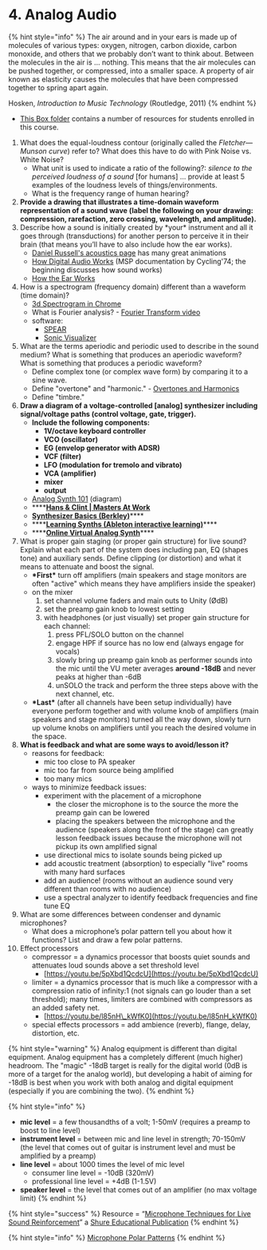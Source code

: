 # 4. Analog Audio

{% hint style="info" %}
The air around and in your ears is made up of molecules of various types: oxygen, nitrogen, carbon dioxide, carbon monoxide, and others that we probably don’t want to think about. Between the molecules in the air is … nothing. This means that the air molecules can be pushed together, or compressed, into a smaller space. A property of air known as elasticity causes the molecules that have been compressed together to spring apart again.

Hosken, _Introduction to Music Technology_ \(Routledge, 2011\)
{% endhint %}

* [This Box folder](https://baylor.box.com/s/rrqiyvm3mj4utohgwjyccxohrg6lmmq7) contains a number of resources for students enrolled in this course.

1. What does the equal-loudness contour \(originally called the _Fletcher—Munson curve_\) refer to? What does this have to do with Pink Noise vs. White Noise?
   * What unit is used to indicate a ratio of the following?: _silence to the perceived loudness of a sound_ \[for humans\] ... provide at least 5 examples of the loudness levels of things/environments.
   * What is the frequency range of human hearing?
2. **Provide a drawing that illustrates a time-domain waveform representation of a sound wave \(label the following on your drawing: compression, rarefaction, zero crossing, wavelength, and amplitude\).**
3. Describe how a sound is initially created by \*your\* instrument and all it goes through \(transductions\) for another person to perceive it in their brain \(that means you’ll have to also include how the ear works\).
   * [Daniel Russell's acoustics page](https://www.acs.psu.edu/drussell/Demos/waves-intro/waves-intro.html) has many great animations
   * [How Digital Audio Works](https://docs.cycling74.com/max8/tutorials/02_mspdigitalaudio) \(MSP documentation by Cycling'74; the beginning discusses how sound works\)
   * [How the Ear Works](https://health.howstuffworks.com/mental-health/human-nature/perception/hearing.htm)
4. How is a spectrogram \(frequency domain\) different than a waveform \(time domain\)?
   * [3d Spectrogram in Chrome](https://musiclab.chromeexperiments.com/spectrogram-service/)
   * What is Fourier analysis? - [Fourier Transform video](https://www.youtube.com/watch?v=spUNpyF58BY)
   * software:
     * [SPEAR](http://www.klingbeil.com/spear/)
     * [Sonic Visualizer](https://www.sonicvisualiser.org/)
5. What are the terms aperiodic and periodic used to describe in the sound medium? What is something that produces an aperiodic waveform? What is something that produces a periodic waveform?
   * Define complex tone \(or complex wave form\) by comparing it to a sine wave.
   * Define "overtone" and "harmonic." - [Overtones and Harmonics](http://hyperphysics.phy-astr.gsu.edu/hbase/Music/otone.html)
   * Define "timbre."
6. **Draw a diagram of a voltage-controlled \[analog\] synthesizer including signal/voltage paths \(control voltage, gate, trigger\).**
   * **Include the following components:** 
     * **1V/octave keyboard controller**
     * **VCO \(oscillator\)**
     * **EG \(envelop generator with ADSR\)**
     * **VCF \(filter\)**
     * **LFO \(modulation for tremolo and vibrato\)**
     * **VCA \(amplifier\)**
     * **mixer**
     * **output**
   * [Analog Synth 101](http://musicfromouterspace.com/analogsynth_new/ELECTRONICS/analogsynth101.html) \(diagram\)
   * \*\*\*\*[**Hans & Clint \| Masters At Work**](https://www.youtube.com/watch?v=NdG5dEfAcxQ)
   * [**Synthesizer Basics \(Berkley\)**](https://www.youtube.com/watch?v=c3udLCvoCC0)\*\*\*\*
   * \*\*\*\*[**Learning Synths \(Ableton interactive learning\)**](https://learningsynths.ableton.com/)\*\*\*\*
   * \*\*\*\*[**Online Virtual Analog Synth**](https://webaudiodemos.appspot.com/midi-synth/index.html)\*\*\*\*
7. What is proper gain staging \(or proper gain structure\) for live sound? Explain what each part of the system does including pan, EQ \(shapes tone\) and auxiliary sends. Define clipping \(or distortion\) and what it means to attenuate and boost the signal.
   * **\*First\*** turn off amplifiers \(main speakers and stage monitors are often "active" which means they have amplifiers inside the speaker\)
   * on the mixer
     1. set channel volume faders and main outs to Unity \(ØdB\)
     2. set the preamp gain knob to lowest setting
     3. with headphones \(or just visually\) set proper gain structure for each channel:
        1. press PFL/SOLO button on the channel
        2. engage HPF if source has no low end \(always engage for vocals\)
        3. slowly bring up preamp gain knob as performer sounds into the mic until the VU meter averages **around -18dB** and never peaks at higher than -6dB
        4. unSOLO the track and perform the three steps above with the next channel, etc.
   * **\*Last\*** \(after all channels have been setup individually\) have everyone perform together and with volume knob of amplifiers \(main speakers and stage monitors\) turned all the way down, slowly turn up volume knobs on amplifiers until you reach the desired volume in the space.
8. **What is feedback and what are some ways to avoid/lesson it?**
   * reasons for feedback:
     * mic too close to PA speaker
     * mic too far from source being amplified
     * too many mics
   * ways to minimize feedback issues:
     * experiment with the placement of a microphone
       * the closer the microphone is to the source the more the preamp gain can be lowered
       * placing the speakers between the microphone and the audience \(speakers along the front of the stage\) can greatly lesson feedback issues because the microphone will not pickup its own amplified signal
     * use directional mics to isolate sounds being picked up
     * add acoustic treatment \(absorption\) to especially "live" rooms with many hard surfaces
     * add an audience! \(rooms without an audience sound very different than rooms with no audience\)
     * use a spectral analyzer to identify feedback frequencies and fine tune EQ
9. What are some differences between condenser and dynamic microphones?
   * What does a microphone’s polar pattern tell you about how it functions? List and draw a few polar patterns.
10. Effect processors
    * compressor = a dynamics processor that boosts quiet sounds and attenuates loud sounds above a set threshold level
      * [https://youtu.be/5pXbd1QcdcU](https://youtu.be/5pXbd1QcdcU)
    * limiter = a dynamics processor that is much like a compressor with a compression ratio of infinity:1 \(not signals can go louder than a set threshold\); many times, limiters are combined with compressors as an added safety net.
      * [https://youtu.be/l85nH\_kWfK0](https://youtu.be/l85nH_kWfK0)
    * special effects processors = add ambience \(reverb\), flange, delay, distortion, etc.

{% hint style="warning" %}
Analog equipment is different than digital equipment. Analog equipment has a completely different \(much higher\) headroom. The "magic" -18dB target is really for the digital world \(0dB is more of a target for the analog world\), but developing a habit of aiming for -18dB is best when you work with both analog and digital equipment \(especially if you are combining the two\).
{% endhint %}

{% hint style="info" %}
* **mic level** = a few thousandths of a volt; 1-50mV \(requires a preamp to boost to line level\)
* **instrument level** = between mic and line level in strength; 70-150mV \(the level that comes out of guitar is instrument level and must be amplified by a preamp\)
* **line level** = about 1000 times the level of mic level
  * consumer line level = -10dB \(320mV\)
  * professional line level = +4dB \(1-1.5V\)
* **speaker level** = the level that comes out of an amplifier \(no max voltage limit\)
{% endhint %}

{% hint style="success" %}
Resource = “[Microphone Techniques for Live Sound Reinforcement](https://baylor.box.com/shared/static/g1rxbu1vysmfx2u530gwjdc9rhoyjrij.pdf)” a [Shure Educational Publication](https://www.shure.com/en-US/support/educational)
{% endhint %}

{% hint style="info" %}
[Microphone Polar Patterns](https://en.wikipedia.org/wiki/Microphone#Polar_patterns)
{% endhint %}

